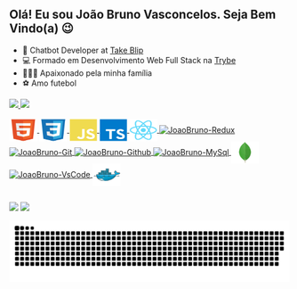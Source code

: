 ## Olá! Eu sou João Bruno Vasconcelos. Seja Bem Vindo(a) 😉
- 🧑‍ Chatbot Developer at [Take Blip](https://www.take.net/)
- 💻 Formado em Desenvolvimento Web Full Stack na [Trybe](https://www.betrybe.com/)
- 👨‍👩‍👦 Apaixonado pela minha família
- ⚽ Amo futebol

<div>
  <a href="https://github.com/joaobruno05"> 
  <img height="160em" src="https://github-readme-stats.vercel.app/api?username=joaobruno05&show_icons=true&theme=react&include_all_commits=true&count_private=true" />
  <img height="160em" src="https://github-readme-stats.vercel.app/api/top-langs/?username=joaobruno05&layout=compact&langs_count=7&theme=react" />
</div>
  
<div style="display: inline_block"><br>
  <img align="center" alt="JoaoBruno-HTML" height="40" width="50" src="https://raw.githubusercontent.com/devicons/devicon/master/icons/html5/html5-original.svg">
  <img align="center" alt="JoaoBruno-CSS" height="40" width="50" src="https://raw.githubusercontent.com/devicons/devicon/master/icons/css3/css3-original.svg">
  <img align="center" alt="JoaoBruno-Js" height="40" width="50" src="https://raw.githubusercontent.com/devicons/devicon/master/icons/javascript/javascript-plain.svg">
  <img align="center" alt="JoaoBruno-Ts" height="40" width="50" src="https://raw.githubusercontent.com/devicons/devicon/master/icons/typescript/typescript-plain.svg">
  <img align="center" alt="JoaoBruno-React" height="40" width="50" src="https://raw.githubusercontent.com/devicons/devicon/master/icons/react/react-original.svg">
  <img align="center" alt="JoaoBruno-Redux" height="40" width="50" src="https://cdn.jsdelivr.net/gh/devicons/devicon/icons/redux/redux-original.svg" />
  <img align="center" alt="JoaoBruno-Git" height="40" width="50" src="https://cdn.jsdelivr.net/gh/devicons/devicon/icons/git/git-original.svg" />
  <img align="center" alt="JoaoBruno-Github" height="40" width="50" src="https://cdn.jsdelivr.net/gh/devicons/devicon/icons/github/github-original.svg" />
  <img align="center" alt="JoaoBruno-MySql" height="40" width="50" src="https://cdn.jsdelivr.net/gh/devicons/devicon/icons/mysql/mysql-original.svg" />
  <img align="center" alt="JoaoBruno-MongoDB" height="40" width="50" src="https://raw.githubusercontent.com/devicons/devicon/master/icons/mongodb/mongodb-original.svg" />
  <img align="center" alt="JoaoBruno-VsCode" height="40" width="50" src="https://cdn.jsdelivr.net/gh/devicons/devicon/icons/vscode/vscode-original.svg" />
  <img align="center" alt="JoaoBruno-Docker" height="40" width="50" src="https://raw.githubusercontent.com/devicons/devicon/master/icons/docker/docker-original.svg" />
</div>

##
  
<div>
  <a href="https://www.linkedin.com/in/joao-bruno-vasconcelos/" target="_blank"><img src="https://img.shields.io/badge/-LinkedIn-%230077B5?style=for-the-badge&logo=linkedin&logoColor=white" target="_blank"></a>
  <a href = "mailto:joaobruno91@gmail.com"><img src="https://img.shields.io/badge/-Gmail-%23333?style=for-the-badge&logo=gmail&logoColor=white" target="_blank"></a>
  
  ![Snake animation](https://github.com/joaobruno05/joaobruno05/blob/output/github-contribution-grid-snake.svg)
 
</div>
